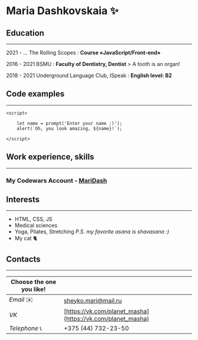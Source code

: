 # **Maria Dashkovskaia** ✨
## Education 
-----------
2021 - ... The Rolling Scopes
:   **Course «JavaScript/Front-end»**

2016 - 2021 BSMU 
:   **Faculty of Dentistry, Dentist**
    > A tooth is an organ!

2018 - 2021 Underground Language Club, ISpeak
:  **English level: B2** 
## Code examples
-----------
```
<script> 

    let name = prompt('Enter your name :)');
    alert(`Oh, you look amazing, ${name}!`);
    
</script>
```

## Work experience, skills
-----------
### My Codewars Account - [ MariDash ](https://www.codewars.com/users/MariDash)
## Interests
-----------
* HTML, CSS, JS
* Medical sciences
* Yoga, Pilates, Stretching 
    *P.S. my favorite asana is shavasana :)* 
* My cat 🐈
## Contacts
-----------
| Choose the one you like! | |
| -------|  ------- | 
| *Email* ✉️| [sheyko.mari@mail.ru](sheyko.mari@mail.ru)|
| *VK* | [https://vk.com/planet_masha](https://vk.com/planet_masha)|
| *Telephone* 📞|+375 (44) 732-23-50|
